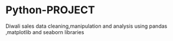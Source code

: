 # Python-PROJECT
Diwali sales data cleaning,manipulation and analysis using pandas ,matplotlib and seaborn libraries
